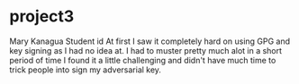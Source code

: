 # project3
Mary Kanagua
Student id 
 At first I saw it completely hard on using GPG and key signing as I had no idea at. I had to muster pretty much alot in a short period of time
  I found it a little challenging and didn't have much time to trick people into sign my adversarial key.
